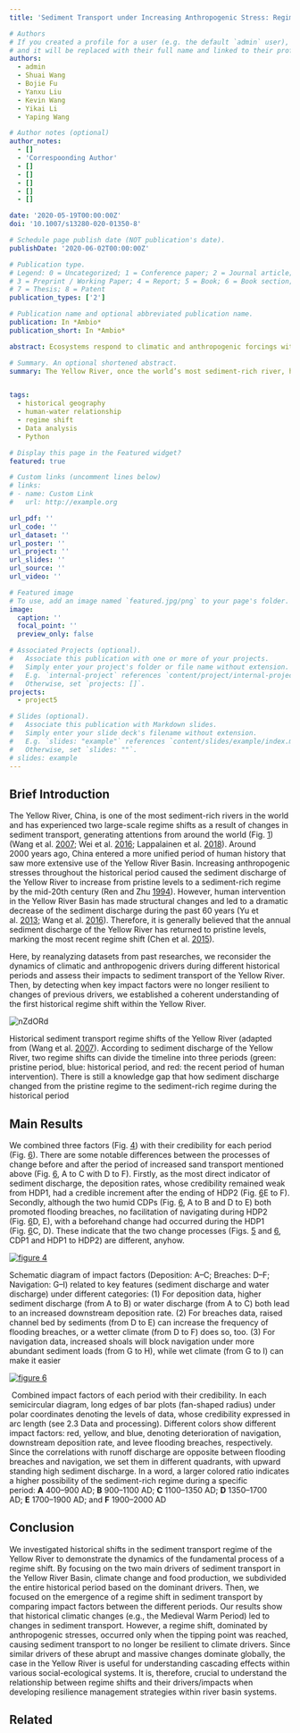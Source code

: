 ```yaml
---
title: 'Sediment Transport under Increasing Anthropogenic Stress: Regime Shifts within the Yellow River, China'

# Authors
# If you created a profile for a user (e.g. the default `admin` user), write the username (folder name) here
# and it will be replaced with their full name and linked to their profile.
authors:
  - admin
  - Shuai Wang
  - Bojie Fu
  - Yanxu Liu
  - Kevin Wang
  - Yikai Li
  - Yaping Wang

# Author notes (optional)
author_notes:
  - []
  - 'Correspoonding Author'
  - []
  - []
  - []
  - []
  - []

date: '2020-05-19T00:00:00Z'
doi: '10.1007/s13280-020-01350-8'

# Schedule page publish date (NOT publication's date).
publishDate: '2020-06-02T00:00:00Z'

# Publication type.
# Legend: 0 = Uncategorized; 1 = Conference paper; 2 = Journal article;
# 3 = Preprint / Working Paper; 4 = Report; 5 = Book; 6 = Book section;
# 7 = Thesis; 8 = Patent
publication_types: ['2']

# Publication name and optional abbreviated publication name.
publication: In *Ambio*
publication_short: In *Ambio*

abstract: Ecosystems respond to climatic and anthropogenic forcings with regime shifts and reorganizations of their system structures. In river basins, changes in sediment transport can have cascading effects that cause ecosystem regime shifts. The Yellow River, once the world’s most sediment-rich river, has experienced dramatic regime shifts. Although recent intervention has returned sediment discharge in the Yellow River to pristine levels, our understanding of previous regime shifts remains inadequate, particularly for the regime shift to a sediment rich period during early historical time. We reanalyzed previous datasets to clarify the first historical sediment transport regime shift in the Yellow River. Our results show that while historical climatic changes (e.g., the Medieval Warm Period, about 900–1100 AD) caused changes in sediment transport, a regime shift occurred only under increased forcing from anthropogenic stresses (started from about 1350 AD, reached the tipping point after 1900 AD). This unique behavior of the Yellow River under increasing anthropogenic forces may provide perspective for sustainable river basin management.

# Summary. An optional shortened abstract.
summary: The Yellow River, once the world’s most sediment-rich river, has experienced dramatic regime shifts. We reanalyzed previous datasets to clarify the first historical sediment transport regime shift in the Yellow River. Our results suggest a regime shift occurred only under increased forcing from anthropogenic stresses (after 1900 AD). 


tags:
  - historical geography
  - human-water relationship
  - regime shift
  - Data analysis
  - Python

# Display this page in the Featured widget?
featured: true

# Custom links (uncomment lines below)
# links:
# - name: Custom Link
#   url: http://example.org

url_pdf: ''
url_code: ''
url_dataset: ''
url_poster: ''
url_project: ''
url_slides: ''
url_source: ''
url_video: ''

# Featured image
# To use, add an image named `featured.jpg/png` to your page's folder.
image:
  caption: ''
  focal_point: ''
  preview_only: false

# Associated Projects (optional).
#   Associate this publication with one or more of your projects.
#   Simply enter your project's folder or file name without extension.
#   E.g. `internal-project` references `content/project/internal-project/index.md`.
#   Otherwise, set `projects: []`.
projects:
  - project5

# Slides (optional).
#   Associate this publication with Markdown slides.
#   Simply enter your slide deck's filename without extension.
#   E.g. `slides: "example"` references `content/slides/example/index.md`.
#   Otherwise, set `slides: ""`.
# slides: example
---
```

## Brief Introduction

The Yellow River, China, is one of the most sediment-rich rivers in the world and has experienced two large-scale regime shifts as a result of changes in sediment transport, generating attentions from around the world (Fig. [1](https://link.springer.com/article/10.1007/s13280-020-01350-8#Fig1)) (Wang et al. [2007](https://link.springer.com/article/10.1007/s13280-020-01350-8#ref-CR25 "Wang, H., Z. Yang, Y. Saito, J.P. Liu, X. Sun, and Y. Wang. 2007. Stepwise decreases of the Huanghe (Yellow River) sediment load (1950–2005): Impacts of climate change and human activities. Global and Planetary Change 57: 331–354.  https://doi.org/10.1016/j.gloplacha.2007.01.003."); Wei et al. [2016](https://link.springer.com/article/10.1007/s13280-020-01350-8#ref-CR26 "Wei, Y., J. Jiao, G. Zhao, H. Zhao, Z. He, and X. Mu. 2016. Spatial–temporal variation and periodic change in streamflow and suspended sediment discharge along the mainstream of the Yellow River during 1950‐2013. CATENA 140: 105–115. https://doi.org/10.1016/j.catena.2016.01.016."); Lappalainen et al. [2018](https://link.springer.com/article/10.1007/s13280-020-01350-8#ref-CR13 "Lappalainen, H.K., N. Altimir, V.-M. Kerminen, T. Petäjä, R. Makkonen, P. Alekseychik, N. Zaitseva, I. Bashmakova, et al. 2018. PAN-EURASIAN experiment (PEEX) program: An overview of the first 5 years in operation and future prospects. Geography, Environment, Sustainability 11: 6–19.  https://doi.org/10.24057/2071-9388-2018-11-1-6-19.")). Around 2000 years ago, China entered a more unified period of human history that saw more extensive use of the Yellow River Basin. Increasing anthropogenic stresses throughout the historical period caused the sediment discharge of the Yellow River to increase from pristine levels to a sediment-rich regime by the mid-20th century (Ren and Zhu [1994](https://link.springer.com/article/10.1007/s13280-020-01350-8#ref-CR16 "Ren, M., and X. Zhu. 1994. Anthropogenic influences on changes in the sediment load of the Yellow River, China, during the Holocene. The Holocene 4: 314–320. https://doi.org/10.1177/095968369400400311.")). However, human intervention in the Yellow River Basin has made structural changes and led to a dramatic decrease of the sediment discharge during the past 60 years (Yu et al. [2013](https://link.springer.com/article/10.1007/s13280-020-01350-8#ref-CR30 "Yu, Y., H. Wang, X. Shi, X. Ran, T. Cui, S. Qiao, and Y. Liu. 2013. New discharge regime of the Huanghe (Yellow River): Causes and implications. Continental Shelf Research 69: 62–72. https://doi.org/10.1016/j.csr.2013.09.013."); Wang et al. [2016](https://link.springer.com/article/10.1007/s13280-020-01350-8#ref-CR23 "Wang, S., B. Fu, S. Piao, Y. Lü, P. Ciais, X. Feng, and Y. Wang. 2016. Reduced sediment transport in the Yellow River due to anthropogenic changes. Nature Geoscience 9: 38–41.  https://doi.org/10.1038/ngeo2602.")). Therefore, it is generally believed that the annual sediment discharge of the Yellow River has returned to pristine levels, marking the most recent regime shift (Chen et al. [2015](https://link.springer.com/article/10.1007/s13280-020-01350-8#ref-CR3 "Chen, Y., K. Wang, Y. Lin, W. Shi, Y. Song, and X. He. 2015. Balancing green and grain trade. Nature Geoscience 8: 739–741. https://doi.org/10.1038/ngeo2544.")).

Here, by reanalyzing datasets from past researches, we reconsider the dynamics of climatic and anthropogenic drivers during different historical periods and assess their impacts to sediment transport of the Yellow River. Then, by detecting when key impact factors were no longer resilient to changes of previous drivers, we established a coherent understanding of the first historical regime shift within the Yellow River.


![nZdORd](https://songshgeo-picgo-1302043007.cos.ap-beijing.myqcloud.com/uPic/nZdORd.jpg)

Historical sediment transport regime shifts of the Yellow River (adapted from (Wang et al. [2007](https://link.springer.com/article/10.1007/s13280-020-01350-8#ref-CR25 "Wang, H., Z. Yang, Y. Saito, J.P. Liu, X. Sun, and Y. Wang. 2007. Stepwise decreases of the Huanghe (Yellow River) sediment load (1950–2005): Impacts of climate change and human activities. Global and Planetary Change 57: 331–354.  https://doi.org/10.1016/j.gloplacha.2007.01.003.")). According to sediment discharge of the Yellow River, two regime shifts can divide the timeline into three periods (green: pristine period, blue: historical period, and red: the recent period of human intervention). There is still a knowledge gap that how sediment discharge changed from the pristine regime to the sediment-rich regime during the historical period

## Main Results

We combined three factors  (Fig. [4](https://link.springer.com/article/10.1007/s13280-020-01350-8#Fig4)) with their credibility for each period (Fig. [6](https://link.springer.com/article/10.1007/s13280-020-01350-8#Fig6)). There are some notable differences between the processes of change before and after the period of increased sand transport mentioned above (Fig. [6](https://link.springer.com/article/10.1007/s13280-020-01350-8#Fig6), A to C with D to F). Firstly, as the most direct indicator of sediment discharge, the deposition rates, whose credibility remained weak from HDP1, had a credible increment after the ending of HDP2 (Fig. [6](https://link.springer.com/article/10.1007/s13280-020-01350-8#Fig6)E to F). Secondly, although the two humid CDPs (Fig. [6](https://link.springer.com/article/10.1007/s13280-020-01350-8#Fig6), A to B and D to E) both promoted flooding breaches, no facilitation of navigating during HDP2 (Fig. [6](https://link.springer.com/article/10.1007/s13280-020-01350-8#Fig6)D, E), with a beforehand change had occurred during the HDP1 (Fig. [6](https://link.springer.com/article/10.1007/s13280-020-01350-8#Fig6)C, D). These indicate that the two change processes (Figs. [5](https://link.springer.com/article/10.1007/s13280-020-01350-8#Fig5) and [6](https://link.springer.com/article/10.1007/s13280-020-01350-8#Fig6), CDP1 and HDP1 to HDP2) are different, anyhow.


[![figure 4](https://media.springernature.com/lw685/springer-static/image/art%3A10.1007%2Fs13280-020-01350-8/MediaObjects/13280_2020_1350_Fig4_HTML.png)](https://link.springer.com/article/10.1007/s13280-020-01350-8/figures/4)

Schematic diagram of impact factors (Deposition: A–C; Breaches: D–F; Navigation: G–I) related to key features (sediment discharge and water discharge) under different categories: (1) For deposition data, higher sediment discharge (from A to B) or water discharge (from A to C) both lead to an increased downstream deposition rate. (2) For breaches data, raised channel bed by sediments (from D to E) can increase the frequency of flooding breaches, or a wetter climate (from D to F) does so, too. (3) For navigation data, increased shoals will block navigation under more abundant sediment loads (from G to H), while wet climate (from G to I) can make it easier

[![figure 6](https://media.springernature.com/lw685/springer-static/image/art%3A10.1007%2Fs13280-020-01350-8/MediaObjects/13280_2020_1350_Fig6_HTML.png)](https://link.springer.com/article/10.1007/s13280-020-01350-8/figures/6)

 Combined impact factors of each period with their credibility. In each semicircular diagram, long edges of bar plots (fan-shaped radius) under polar coordinates denoting the levels of data, whose credibility expressed in arc length (see 2.3 Data and processing). Different colors show different impact factors: red, yellow, and blue, denoting deterioration of navigation, downstream deposition rate, and levee flooding breaches, respectively. Since the correlations with runoff discharge are opposite between flooding breaches and navigation, we set them in different quadrants, with upward standing high sediment discharge. In a word, a larger colored ratio indicates a higher possibility of the sediment-rich regime during a specific period: **A** 400–900 AD; **B** 900–1100 AD; **C** 1100–1350 AD; **D** 1350–1700 AD; **E** 1700–1900 AD; and **F** 1900–2000 AD

## Conclusion
We investigated historical shifts in the sediment transport regime of the Yellow River to demonstrate the dynamics of the fundamental process of a regime shift. By focusing on the two main drivers of sediment transport in the Yellow River Basin, climate change and food production, we subdivided the entire historical period based on the dominant drivers. Then, we focused on the emergence of a regime shift in sediment transport by comparing impact factors between the different periods. Our results show that historical climatic changes (e.g., the Medieval Warm Period) led to changes in sediment transport. However, a regime shift, dominated by anthropogenic stresses, occurred only when the tipping point was reached, causing sediment transport to no longer be resilient to climate drivers. Since similar drivers of these abrupt and massive changes dominate globally, the case in the Yellow River is useful for understanding cascading effects within various social-ecological systems. It is, therefore, crucial to understand the relationship between regime shifts and their drivers/impacts when developing resilience management strategies within river basin systems.

## Related

<!-- {{% callout note %}}
Click the _Cite_ button above to demo the feature to enable visitors to import publication metadata into their reference management software.
{{% /callout %}}

{{% callout note %}}
Create your slides in Markdown - click the _Slides_ button to check out the example.
{{% /callout %}}

Supplementary notes can be added here, including [code, math, and images](https://wowchemy.com/docs/writing-markdown-latex/). -->
